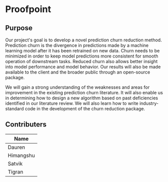 # Proofpoint

## Purpose

Our project's goal is to develop a novel prediction churn reduction method. Prediction churn is the divergence in predictions made by a machine learning model after it has been retrained on new data. Churn needs to be minimized in order to keep model predictions more consistent for smooth operation of downstream tasks. Reduced churn also allows better insight into model performance and model behavior. Our results will also be made available to the client and the broader public through an open-source package.

We will gain a strong understanding of the weaknesses and areas for improvement in the existing prediction churn literature. It will also enable us in determining how to design a new algorithm based on past deficiencies identified in our literature review. We will also learn how to write industry-standard code in the development of the churn reduction package. 

## Contributers
| Name |
|----|
|Dauren| 
|Himangshu|
|Satvik| 
|Tigran|
